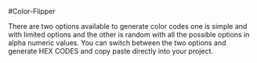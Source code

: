 #Color-Flipper

There are two options available to generate color codes one is simple and with limited options and the other is random with all the possible options in alpha numeric values. You can switch between the two options and generate HEX CODES and copy paste directly into your project.

